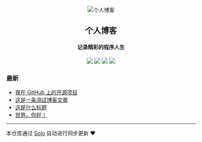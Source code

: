 <p align="center"><img alt="个人博客" src="https://static.b3log.org/images/brand/solo-32.png"></p><h2 align="center">
个人博客
</h2>

<h4 align="center">记录精彩的程序人生</h4>
<p align="center"><a title="个人博客" target="_blank" href="https://github.com/xiebaosong/solo-blog"><img src="https://img.shields.io/github/last-commit/xiebaosong/solo-blog.svg?style=flat-square&color=FF9900"></a>
<a title="GitHub repo size in bytes" target="_blank" href="https://github.com/xiebaosong/solo-blog"><img src="https://img.shields.io/github/repo-size/xiebaosong/solo-blog.svg?style=flat-square"></a>
<a title="Solo Version" target="_blank" href="https://github.com/88250/solo/releases"><img src="https://img.shields.io/badge/solo-3.6.7-f1e05a.svg?style=flat-square&color=blueviolet"></a>
<a title="Hits" target="_blank" href="https://github.com/88250/hits"><img src="https://hits.b3log.org/xiebaosong/solo-blog.svg"></a></p>

### 最新

* [我在 GitHub 上的开源项目](http://www.xbscloud.top/my-github-repos)
* [这是一条测试博客文章](http://www.xbscloud.top/articles/2019/12/05/1575539657577.html)
* [这是什么标题](http://www.xbscloud.top/articles/2019/12/05/1575535325214.html)
* [世界，你好！](http://www.xbscloud.top/hello-solo)



---

本仓库通过 [Solo](https://github.com/88250/solo) 自动进行同步更新 ❤️ 